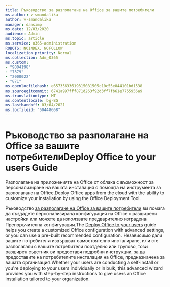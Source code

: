 ```yaml
---
title: Ръководство за разполагане на Office за вашите потребители
ms.author: v-smandalika
author: v-smandalika
manager: dansimp
ms.date: 12/03/2020
audience: Admin
ms.topic: article
ms.service: o365-administration
ROBOTS: NOINDEX, NOFOLLOW
localization_priority: Normal
ms.collection: Adm_O365
ms.custom:
- "9004198"
- "7379"
- "2000022"
- "871"
ms.openlocfilehash: e65735633619315081505c10c55e844101bd1538
ms.sourcegitcommit: 6741a997fff871d263f92d3ff7fb61e7755956a9
ms.translationtype: MT
ms.contentlocale: bg-BG
ms.lasthandoff: 03/04/2021
ms.locfileid: "50448668"
---
```

# <a name="deploy-office-to-your-users-guide"></a><span data-ttu-id="58b68-102">Ръководство за разполагане на Office за вашите потребители</span><span class="sxs-lookup"><span data-stu-id="58b68-102">Deploy Office to your users Guide</span></span>

<span data-ttu-id="58b68-103">Разполагане на приложенията на Office от облака с възможност за персонализиране на вашата инсталация с помощта на инструмента за разполагане на Office.</span><span class="sxs-lookup"><span data-stu-id="58b68-103">Deploy Office apps from the cloud with the ability to customize your installation by using the Office Deployment Tool.</span></span>

<span data-ttu-id="58b68-104">Ръководство [за разполагане на Office за вашите потребители](https://go.microsoft.com/fwlink/?linkid=2146451) ви помага да създадете персонализирана конфигурация на Office с разширени настройки или можете да използвате предварително изградена Препоръчителна конфигурация.</span><span class="sxs-lookup"><span data-stu-id="58b68-104">The [Deploy Office to your users](https://go.microsoft.com/fwlink/?linkid=2146451) guide helps you create a customized Office configuration with advanced settings, or you can use a pre-built recommended configuration.</span></span> <span data-ttu-id="58b68-105">Независимо дали вашите потребители извършват самостоятелно инсталиране, или сте разполагали с вашите потребители поотделно или групово, този разширен съветник ви предоставя подробни инструкции, за да предоставите на потребителите инсталация на Office, предназначена за вашата организация.</span><span class="sxs-lookup"><span data-stu-id="58b68-105">Whether your users are conducting a self-install or you're deploying to your users individually or in bulk, this advanced wizard provides you with step-by-step instructions to give users an Office installation tailored to your organization.</span></span>